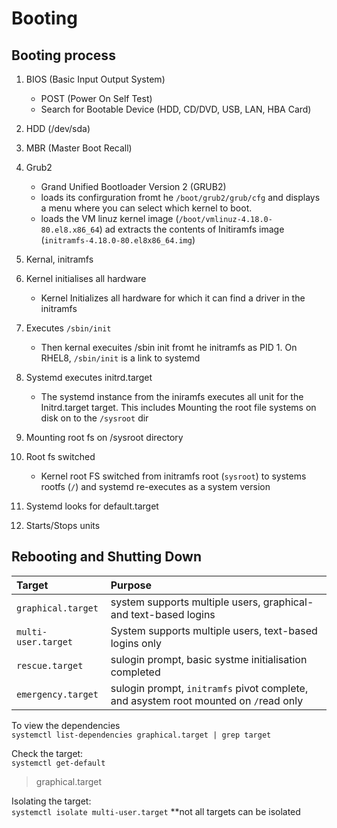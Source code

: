# Booting

## Booting process

1. BIOS (Basic Input Output System)
   - POST (Power On Self Test)
   - Search for Bootable Device (HDD, CD/DVD, USB, LAN, HBA Card)
2. HDD (/dev/sda)
3. MBR (Master Boot Recall)
4. Grub2
   - Grand Unified Bootloader Version 2 (GRUB2)
   - loads its confirguration fromt he `/boot/grub2/grub/cfg` and displays a menu where you can select which kernel to boot.
   - loads the VM linuz kernel image (`/boot/vmlinuz-4.18.0-80.el8.x86_64`) ad extracts the contents of Initiramfs image (`initramfs-4.18.0-80.el8x86_64.img`)
5. Kernal, initramfs
6. Kernel initialises all hardware
   - Kernel Initializes all hardware for which it can find a driver in the initramfs
7. Executes `/sbin/init`
   - Then kernal execuites /sbin init fromt he initramfs as PID 1. On RHEL8, `/sbin/init` is a link to systemd
8. Systemd executes initrd.target
   - The systemd instance from the iniramfs executes all unit for the Initrd.target target.
     This includes Mounting the root file systems on disk on to the `/sysroot` dir
9. Mounting root fs on /sysroot directory
10. Root fs switched

    - Kernel root FS switched from initramfs root (`sysroot`) to systems rootfs (`/`) and systemd re-executes as a system version

11. Systemd looks for default.target
12. Starts/Stops units

## Rebooting and Shutting Down

| Target              | Purpose                                                                              |
| :------------------ | :----------------------------------------------------------------------------------- |
| `graphical.target`  | system supports multiple users, graphical- and text-based logins                     |
| `multi-user.target` | System supports multiple users, text-based logins only                               |
| `rescue.target`     | sulogin prompt, basic systme initialisation completed                                |
| `emergency.target`  | sulogin prompt, `initramfs` pivot complete, and asystem root mounted on `/`read only |

To view the dependencies  
`systemctl list-dependencies graphical.target | grep target`

Check the target:  
`systemctl get-default`

> graphical.target

Isolating the target:  
`systemctl isolate multi-user.target`
\*\*not all targets can be isolated
